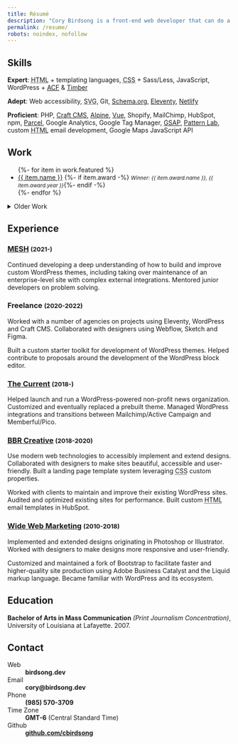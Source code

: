 ```yaml
---
title: Résumé
description: "Cory Birdsong is a front-end web developer that can do a bunch of cool stuff listed on this page. (this is how meta descriptions work, right?)"
permalink: /resume/
robots: noindex, nofollow
---
```


<section aria-label="Skills" id="skills">

## Skills

**Expert**: <abbr title="HyperText Markup Language">HTML</abbr> + templating languages, <abbr title="Cascading Stylesheets">CSS</abbr> + Sass/Less, JavaScript, WordPress + [<abbr title="Advanced Custom Fields">ACF</abbr>](https://advancedcustomfields.com) & [Timber](https://www.upstatement.com/timber/)

**Adept**: Web accessibility, <abbr title="Scalable Vector Graphics">SVG</abbr>, Git, [Schema.org](https://schema.org), [Eleventy](https://www.11ty.dev), [Netlify](https://netlify.com)

**Proficient**: PHP, [Craft CMS](https://www.craftcms.com/), [Alpine](https://alpinejs.dev/), [Vue](https://vuejs.org/), Shopify, MailChimp, HubSpot, npm, [Parcel](https://parceljs.org), Google Analytics, Google Tag Manager, [GSAP](https://greensock.com/), [Pattern Lab](https://patternlab.io), custom <abbr title="HyperText Markup Language">HTML</abbr> email development, Google Maps JavaScript API

</section>

<section aria-label="Work" id="work">

## Work

<ul class="columns">
{%- for item in work.featured %}
<li>
<a href="{{ item.url | url }}" target="_blank" rel="noopener noreferrer" aria-label="{{ item.name }} (opens in new window)">{{ item.name }}</a>
{%- if item.award -%} <small><em>Winner: {{ item.award.name }}, <time>{{ item.award.year }}</time></em></small>{%- endif -%}
</li>
{%- endfor %}
</ul>

<details>

<summary>Older Work</summary>

<p>Some of these probably aren't up to my modern standard. They also often use Typekit fonts, which do not work on archive.org.</p>

<ul class="columns">
{%- for item in work.old %}
<li>
<a href="{{ item.url | url }}" target="_blank" rel="noopener noreferrer" aria-label="{{ item.name }} (opens in new window)">{{ item.name }}</a>
{%- if item.award -%} <small><em>Winner: {{ item.award.name }}, <time>{{ item.award.year }}</time></em></small>{%- endif -%}
</li>
{%- endfor %}
</ul>

</details>

</section>

<section aria-label="Experience" id="experience">

## Experience

### [MESH](https://whenwemesh.com) <small>(<time>2021</time>-)</small>

Continued developing a deep understanding of how to build and improve custom WordPress themes, including taking over maintenance of an enterprise-level site with complex external integrations. Mentored junior developers on problem solving.

### Freelance <small>(<time>2020</time>-<time>2022</time>)</small>

Worked with a number of agencies on projects using Eleventy, WordPress and Craft CMS. Collaborated with designers using Webflow, Sketch and Figma.

Built a custom starter toolkit for development of WordPress themes. Helped contribute to proposals around the development of the WordPress block editor.

### [The Current](https://thecurrentla.com) <small>(<time>2018</time>-)</small>

Helped launch and run a WordPress-powered non-profit news organization. Customized and eventually replaced a prebuilt theme. Managed WordPress integrations and transitions between Mailchimp/Active Campaign and Memberful/Pico.

### [BBR Creative](https://bbrcreative.com) <small>(<time>2018</time>-<time>2020</time>)</small>

Use modern web technologies to accessibly implement and extend designs. Collaborated with designers to make sites beautiful, accessible and user-friendly. Built a landing page template system leveraging <abbr title="Cascading Stylesheets">CSS</abbr> custom properties.

Worked with clients to maintain and improve their existing WordPress sites. Audited and optimized existing sites for performance. Built custom <abbr title="HyperText Markup Language">HTML</abbr> email templates in HubSpot.

### [Wide Web Marketing](http://web.archive.org/web/20171021221327/https://www.widewebmarketing.com/) <small>(<time>2010</time>-<time>2018</time>)</small>

Implemented and extended designs originating in Photoshop or Illustrator. Worked with designers to make designs more responsive and user-friendly.

Customized and maintained a fork of Bootstrap to facilitate faster and higher-quality site production using Adobe Business Catalyst and the Liquid markup language. Became familiar with WordPress and its ecosystem.

</section>

<section aria-label="Education" id="education">

## Education

**Bachelor of Arts in Mass Communication** _(Print Journalism Concentration)_, University of Louisiana at Lafayette. <time>2007</time>.

</section>

<section aria-label="Contact" id="contact">

## Contact

<dl>
	
<dt class="print-visible">Web</dt>
<dd class="print-visible"><strong>birdsong.dev</strong></dd>
	
<dt>Email</dt>
<dd><strong>cory@birdsong.dev</strong></dd>

<dt>Phone</dt>
<dd><strong>(985) 570-3709</strong></dd>
	
<dt>Time Zone</dt>
<dd><strong>GMT-6</strong> (Central Standard Time)</dd>
	
<dt>Github</dt>
<dd><strong><a href="https://github.com/cbirdsong">github.com/cbirdsong</a></strong></dd>
	
</dl>

</section>
